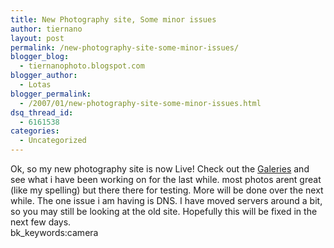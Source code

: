 ```yaml
---
title: New Photography site, Some minor issues
author: tiernano
layout: post
permalink: /new-photography-site-some-minor-issues/
blogger_blog:
  - tiernanophoto.blogspot.com
blogger_author:
  - Lotas
blogger_permalink:
  - /2007/01/new-photography-site-some-minor-issues.html
dsq_thread_id:
  - 6161538
categories:
  - Uncategorized
---
```

Ok, so my new photography site is now Live! Check out the [Galeries][1] and see what i have been working on for the last while. most photos arent great (like my spelling) but there there for testing. More will be done over the next while. The one issue i am having is DNS. I have moved servers around a bit, so you may still be looking at the old site. Hopefully this will be fixed in the next few days.  
bk_keywords:camera

 [1]: http://photography.lotas-smartman.net/galeries.aspx